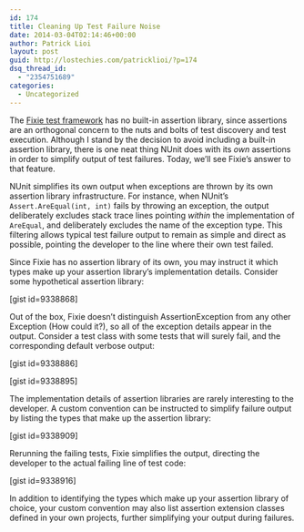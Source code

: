 ```yaml
---
id: 174
title: Cleaning Up Test Failure Noise
date: 2014-03-04T02:14:46+00:00
author: Patrick Lioi
layout: post
guid: http://lostechies.com/patricklioi/?p=174
dsq_thread_id:
  - "2354751689"
categories:
  - Uncategorized
---
```

The [Fixie test framework](https://github.com/plioi/fixie) has no built-in assertion library, since assertions are an orthogonal concern to the nuts and bolts of test discovery and test execution. Although I stand by the decision to avoid including a built-in assertion library, there is one neat thing NUnit does with its _own_ assertions in order to simplify output of test failures. Today, we&#8217;ll see Fixie&#8217;s answer to that feature.

NUnit simplifies its own output when exceptions are thrown by its own assertion library infrastructure. For instance, when NUnit&#8217;s `Assert.AreEqual(int, int)` fails by throwing an exception, the output deliberately excludes stack trace lines pointing _within_ the implementation of `AreEqual`, and deliberately excludes the name of the exception type. This filtering allows typical test failure output to remain as simple and direct as possible, pointing the developer to the line where their own test failed.

Since Fixie has no assertion library of its own, you may instruct it which types make up your assertion library&#8217;s implementation details. Consider some hypothetical assertion library:

[gist id=9338868]

Out of the box, Fixie doesn&#8217;t distinguish AssertionException from any other Exception (How could it?), so all of the exception details appear in the output. Consider a test class with some tests that will surely fail, and the corresponding default verbose output:

[gist id=9338886]

[gist id=9338895]

The implementation details of assertion libraries are rarely interesting to the developer. A custom convention can be instructed to simplify failure output by listing the types that make up the assertion library:

[gist id=9338909]

Rerunning the failing tests, Fixie simplifies the output, directing the developer to the actual failing line of test code:

[gist id=9338916]

In addition to identifying the types which make up your assertion library of choice, your custom convention may also list assertion extension classes defined in your own projects, further simplifying your output during failures.